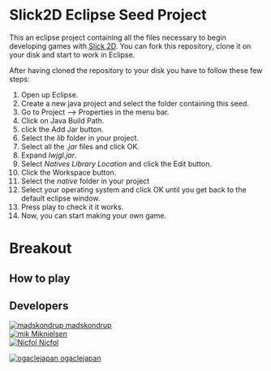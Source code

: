 # Slick2D Eclipse Seed Project
This an eclipse project containing all the files necessary to begin developing games with [Slick 2D](http://slick.ninjacave.com/). You can fork this repository, clone it on your disk and start to work in Eclipse.

After having cloned the repository to your disk you have to follow these few steps:

1. Open up Eclipse.
2. Create a new java project and select the folder containing this seed.
2. Go to Project --> Properties in the menu bar.
3. Click on Java Build Path.
4. click the Add Jar button.
5. Select the *lib* folder in your project.
6. Select all the *.jar* files and click OK.
7. Expand *lwjgl.jar*.
8. Select *Natives Library Location* and click the Edit button.
9. Click the Workspace button.
10. Select the *native* folder in your project
11. Select your operating system and click OK until you get back to the default eclipse window.
12. Press play to check it it works.
13. Now, you can start making your own game.


# Breakout

## How to play

## Developers

[![madskondrup](http://avatars0.githubusercontent.com/u/9328133?v=3&s=32) madskondrup](https://github.com/madskondrup)  
[![mik](http://avatars0.githubusercontent.com/u/11420498?v=3&s=60) Miknielsen](https://github.com/Miknielsen)  
[![Nicfol](http://avatars0.githubusercontent.com/u/11005695?v=3&s=460) Nicfol](https://github.com/Nicfol)  

[![ogaclejapan](https://avatars0.githubusercontent.com/u/1496485?v=3&s=32) ogaclejapan](https://github.com/ogaclejapan)

##